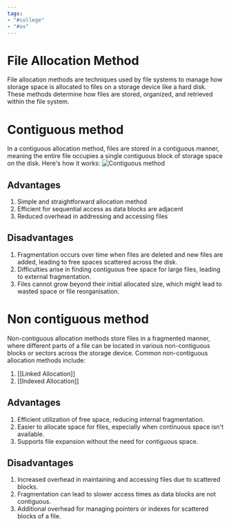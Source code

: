 ```yaml
---
tags:
- "#college"
- "#os"
---
```


# File Allocation Method
File allocation methods are techniques used by file systems to manage how storage space is allocated to files on a storage device like a hard disk. These methods determine how files are stored, organized, and retrieved within the file system.
# Contiguous method

In a contiguous allocation method, files are stored in a contiguous manner, meaning the entire file occupies a single contiguous block of storage space on the disk. Here's how it works:
![Contiguous method](https://cdn1.byjus.com/wp-content/uploads/2022/08/contiguous-memory-allocation-in-operating-system.png)

## Advantages
1. Simple and straightforward allocation method
2. Efficient for sequential access as data blocks are adjacent
3. Reduced overhead in addressing and accessing files
## Disadvantages
1. Fragmentation occurs over time when files are deleted and new files are added, leading to free spaces scattered across the disk.
2. Difficulties arise in finding contiguous free space for large files, leading to external fragmentation.
3. Files cannot grow beyond their initial allocated size, which might lead to wasted space or file reorganisation.
# Non contiguous method
Non-contiguous allocation methods store files in a fragmented manner, where different parts of a file can be located in various non-contiguous blocks or sectors across the storage device. Common non-contiguous allocation methods include:
1. [[Linked Allocation]]
2. [[Indexed Allocation]]
## Advantages 
1. Efficient utilization of free space, reducing internal fragmentation.
2. Easier to allocate space for files, especially when continuous space isn't available.
3. Supports file expansion without the need for contiguous space.
## Disadvantages
1. Increased overhead in maintaining and accessing files due to scattered blocks.
2. Fragmentation can lead to slower access times as data blocks are not contiguous.
3. Additional overhead for managing pointers or indexes for scattered blocks of a file.
